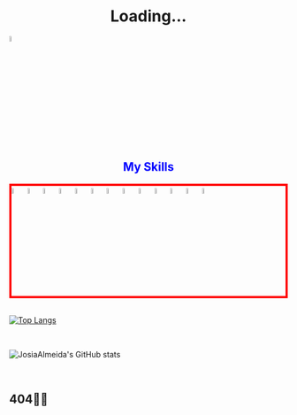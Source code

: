<h1> <center> Loading... </center> </h1>

<a href="https://www.linkedin.com/in/josia-almeida-5b23091a2"/>

<img width="5%" heigth="5%" src="https://cdn.jsdelivr.net/gh/devicons/devicon/icons/linkedin/linkedin-original.svg" />

</a>

<h2 style="color:blue;text-align:center;"> My Skills</h2>

<div style="border:4px solid red">
<img width="5%" heigth="5%" src="https://cdn.jsdelivr.net/gh/devicons/devicon/icons/csharp/csharp-original.svg" />
  
<img width="5%" heigth="5%" src="https://cdn.jsdelivr.net/gh/devicons/devicon/icons/javascript/javascript-original.svg" />
  
<img width="5%" heigth="5%" src="https://cdn.jsdelivr.net/gh/devicons/devicon/icons/html5/html5-original-wordmark.svg" />
  
<img width="5%" heigth="5%" src="https://cdn.jsdelivr.net/gh/devicons/devicon/icons/css3/css3-original-wordmark.svg" />
  
<img width="5%" heigth="5%" src="https://cdn.jsdelivr.net/gh/devicons/devicon/icons/typescript/typescript-original.svg" />
  
<img width="5%" heigth="5%" src="https://cdn.jsdelivr.net/gh/devicons/devicon/icons/dotnetcore/dotnetcore-original.svg" />
  
<img width="5%" heigth="5%" src="https://cdn.jsdelivr.net/gh/devicons/devicon/icons/vuejs/vuejs-original.svg" />
  
<img width="5%" heigth="5%" src="https://cdn.jsdelivr.net/gh/devicons/devicon/icons/react/react-original.svg" />
  
<img width="5%" heigth="5%" src="https://cdn.jsdelivr.net/gh/devicons/devicon/icons/mysql/mysql-original.svg" />
  
<img width="5%" heigth="5%" src="https://cdn.jsdelivr.net/gh/devicons/devicon/icons/nodejs/nodejs-original-wordmark.svg" />
  
<img width="5%" heigth="5%" src="https://cdn.jsdelivr.net/gh/devicons/devicon/icons/docker/docker-original.svg" />
  
<img width="5%" heigth="5%" src="https://cdn.jsdelivr.net/gh/devicons/devicon/icons/flutter/flutter-original.svg" />
  
<img width="5%" heigth="5%" src="https://cdn.jsdelivr.net/gh/devicons/devicon/icons/dart/dart-original-wordmark.svg" />
  
</div>

</br>

[![Top Langs](https://github-readme-stats.vercel.app/api/top-langs/?username=JosiaAlmeida&layout=compact)](https://github.com/JosiaAlmeida/github-readme-stats)

</br>

![JosiaAlmeida's GitHub stats](https://github-readme-stats.vercel.app/api?username=JosiaAlmeida&show_icons=true&theme=radical)



</br>
<footer> <h2>404👨‍💻</h2> </footer>
